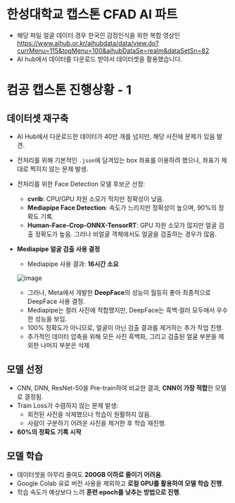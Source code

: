 # 한성대학교 캡스톤 CFAD AI 파트

- 해당 파일 얼굴 데이터 경우 한국인 감정인식을 위한 복합 영상인
https://www.aihub.or.kr/aihubdata/data/view.do?currMenu=115&topMenu=100&aihubDataSe=realm&dataSetSn=82
- AI hub에서 데이터를 다운로드 받아서 데이터셋을 활용했습니다. 

# 컴공 캡스톤 진행상황 - 1

## 데이터셋 재구축
- AI Hub에서 다운로드한 데이터가 40만 개를 넘지만, 해당 사진에 문제가 있음 발견.
- 전처리를 위해 기본적인 `.json`에 담겨있는 box 좌표를 이용하려 했으나, 좌표가 제대로 찍히지 않는 문제 발생.
- 전처리를 위한 Face Detection 모델 후보군 선정:
  - **cvrib**: CPU/GPU 자원 소모가 적지만 정확성이 낮음.
  - **Mediapipe Face Detection**: 속도가 느리지만 정확성이 높으며, 90%의 정확도 기록.
  - **Human-Face-Crop-ONNX-TensorRT**: GPU 자원 소모가 많지만 얼굴 검출 정확도가 높음. 그러나 비얼굴 객체에서도 얼굴을 검출하는 경우가 많음.
- **Mediapipe 얼굴 검출 사용 결정**
  - Mediapipe 사용 결과: **16시간 소요**
    
  ![image](https://github.com/user-attachments/assets/ea9e8689-a0e0-4c89-9727-2ba6e4a3103d)

  - 그러나, Meta에서 개발한 **DeepFace**의 성능이 월등히 좋아 최종적으로 DeepFace 사용 결정.
  - Mediapipe는 컬러 사진에 적합했지만, DeepFace는 흑백·컬러 모두에서 우수한 성능을 보임.
  - 100% 정확도가 아니므로, 얼굴이 아닌 검출 결과를 제거하는 추가 작업 진행.
  - 추가적인 데이터 압축을 위해 모든 사진 흑백화, 그리고 검출된 얼굴 부분을 제외한 나머지 부분은 삭제

## 모델 선정
- CNN, DNN, ResNet-50을 Pre-train하여 비교한 결과, **CNN이 가장 적합**한 모델로 결정됨.
- Train Loss가 수렴하지 않는 문제 발생:
  - 회전된 사진을 삭제했으나 학습이 원활하지 않음.
  - 사람이 구분하기 어려운 사진을 제거한 후 학습 재진행.
- **60%의 정확도 기록 시작**

## 모델 학습
- 데이터셋을 아무리 줄여도 **200GB 이하로 줄이기 어려움**.
- Google Colab 유료 버전 사용을 제외하고 **로컬 GPU를 활용하여 모델 학습 진행**.
- 학습 속도가 예상보다 느려 **훈련 epoch를 낮추는 방법으로 진행**.

